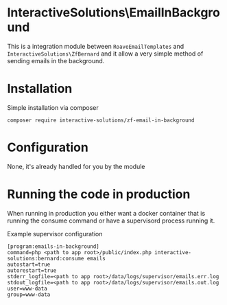 InteractiveSolutions\EmailInBackground
======================================

This is a integration module between `RoaveEmailTemplates` and `InteractiveSolutions\ZfBernard`
and it allow a very simple method of sending emails in the background.


# Installation

Simple installation via composer

`composer require interactive-solutions/zf-email-in-background`

# Configuration

None, it's already handled for you by the module


# Running the code in production

When running in production you either want a docker container that is running the consume command
or have a supervisord process running it. 

Example supervisor configuration
```
[program:emails-in-background]
command=php <path to app root>/public/index.php interactive-solutions:bernard:consume emails
autostart=true
autorestart=true
stderr_logfile=<path to app root>/data/logs/supervisor/emails.err.log
stdout_logfile=<path to app root>/data/logs/supervisor/emails.out.log
user=www-data
group=www-data
```

